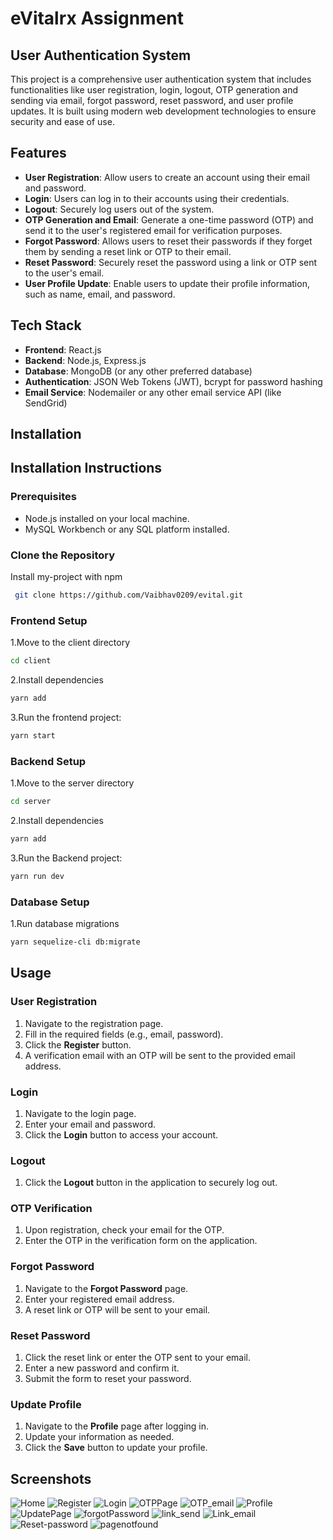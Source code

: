 
# eVitalrx Assignment

## User Authentication System

This project is a comprehensive user authentication system that includes functionalities like user registration, login, logout, OTP generation and sending via email, forgot password, reset password, and user profile updates. It is built using modern web development technologies to ensure security and ease of use.

## Features

- **User Registration**: Allow users to create an account using their email and password.
- **Login**: Users can log in to their accounts using their credentials.
- **Logout**: Securely log users out of the system.
- **OTP Generation and Email**: Generate a one-time password (OTP) and send it to the user's registered email for verification purposes.
- **Forgot Password**: Allows users to reset their passwords if they forget them by sending a reset link or OTP to their email.
- **Reset Password**: Securely reset the password using a link or OTP sent to the user's email.
- **User Profile Update**: Enable users to update their profile information, such as name, email, and password.

## Tech Stack

- **Frontend**: React.js
- **Backend**: Node.js, Express.js
- **Database**: MongoDB (or any other preferred database)
- **Authentication**: JSON Web Tokens (JWT), bcrypt for password hashing
- **Email Service**: Nodemailer or any other email service API (like SendGrid)

## Installation
## Installation Instructions
### Prerequisites
- Node.js installed on your local machine.
- MySQL Workbench or any SQL platform installed.
### Clone the Repository

Install my-project with npm

```bash
 git clone https://github.com/Vaibhav0209/evital.git

```

### Frontend Setup

1.Move to the client directory

```bash
cd client

```

2.Install dependencies

```bash
yarn add

```

3.Run the frontend project:

```bash
yarn start

```

### Backend Setup

1.Move to the server directory

```bash
cd server

```

2.Install dependencies

```bash
yarn add

```

3.Run the Backend project:

```bash
yarn run dev

```

### Database Setup
1.Run database migrations

```bash
yarn sequelize-cli db:migrate
```

## Usage

### User Registration

1. Navigate to the registration page.
2. Fill in the required fields (e.g., email, password).
3. Click the **Register** button.
4. A verification email with an OTP will be sent to the provided email address.

### Login

1. Navigate to the login page.
2. Enter your email and password.
3. Click the **Login** button to access your account.

### Logout

1. Click the **Logout** button in the application to securely log out.

### OTP Verification

1. Upon registration, check your email for the OTP.
2. Enter the OTP in the verification form on the application.

### Forgot Password

1. Navigate to the **Forgot Password** page.
2. Enter your registered email address.
3. A reset link or OTP will be sent to your email.

### Reset Password

1. Click the reset link or enter the OTP sent to your email.
2. Enter a new password and confirm it.
3. Submit the form to reset your password.

### Update Profile

1. Navigate to the **Profile** page after logging in.
2. Update your information as needed.
3. Click the **Save** button to update your profile.




## Screenshots
![Home](https://github.com/user-attachments/assets/b736ab65-9eaf-4f29-bfbb-ced8dfebfb71)
![Register](https://github.com/user-attachments/assets/c807ff84-cf35-44dd-acb6-51067a0f242e)
![Login](https://github.com/user-attachments/assets/a94e492a-2e3b-4011-9969-39f89af8c06d)
![OTPPage](https://github.com/user-attachments/assets/377a699e-07a9-465f-9fd0-aa2412f1bd01)
![OTP_email](https://github.com/user-attachments/assets/c146fc6a-277f-4069-9d35-5039a44d61fd)
![Profile](https://github.com/user-attachments/assets/07ba7f4d-96ef-4c19-b3f2-62fb071d5962)
![UpdatePage](https://github.com/user-attachments/assets/f41280b8-992d-4593-82d4-4570da34e33f)
![forgotPassword](https://github.com/user-attachments/assets/480b3b77-10a5-44f1-a03b-5578133856f6)
![link_send](https://github.com/user-attachments/assets/8eb76c4c-5848-40e6-9ac0-aae1d7213e75)
![Link_email](https://github.com/user-attachments/assets/e403f8bf-9067-4b33-a701-9936764b4983)
![Reset-password](https://github.com/user-attachments/assets/ea5cc002-85f2-4c94-8bab-39902658fe21)
![pagenotfound](https://github.com/user-attachments/assets/9b097ece-9352-4e77-8e7f-db53ed6071ce)

